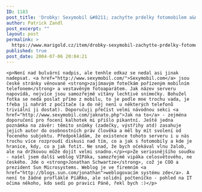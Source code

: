 ```yaml
---
ID: 1183
post_title: 'Drobky: Sexymobil &#8211; zachyťte prdelky fotomobilem a&nbsp;weblog J. Schwartze &#8211; prezidenta Sunu'
author: Patrick Zandl
post_excerpt: ""
layout: post
permalink: >
  https://www.marigold.cz/item/drobky-sexymobil-zachytte-prdelky-fotomobilem-a-weblog-j-schwartze-prezidenta-sunu
published: true
post_date: 2004-07-06 20:04:21
---
```

	<p>Není nad bulvární nadpis, ale tenhle odkaz se nedal asi jinak nadepsat. <a href="http://www.sexymobil.com/">Sexymobil.com</a> jsou české stránky věnované <strong>zajímavým fotečkám pořízeným mobilním telefonem</strong> a vestavěným fotoaparátem. Jak název serveru napovídá, nejvíce jsou samozřejmě vítány lechtivé snímečky. Bohužel fotka se nedá poslat přímo z mobilu, to je podle mne trochu vada, je třeba ji nahrát z počítače (a do něj není u některých telefonů triviální ji dostat). Doporučuji přečíst velmi návodnou sekci <a href="http://www.sexymobil.com/jaknato.php">Jak na to</a> - zejména doporučení pro focení kalhotek mi přišlo pikantní. Ještě jedna poznámka na závěr: těmito snímky (zadečky, výstřihy atd) zasahuje jejich autor do osobnostních práv člověka a měl by mít svolení od foceného subjektu. Předpokládám, že existence tohoto serveru i u nás trochu více rozproudí diskusi nad tím, co a jak s fotomobily a kde je hranice, kdy, co a jak fotit. Ne snad, že bych očekával vlnu žalob, ale na držkovou může dojít velmi snadno.</p><p>Ze seriosnějšího soudku - našel jsem další weblog VIPáka, samozřejmě vipáka celosvětového, ne českého. Jde o <strong>Jonathan Schwartze</strong>, což je COO a prezident Sun Microsystems. Weblog je ve firemním <a href="http://blogs.sun.com/jonathan">weblogovacím systému zde</a>. A není to žádné profláklé PíáRko, ale solidní počteníčko - pohled na IT očima někoho, kdo sedí po pravici Páně, řekl bych :)</p>